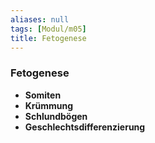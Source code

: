 ```yaml
---
aliases: null
tags: [Modul/m05]
title: Fetogenese
---
```

### Fetogenese
- **Somiten**
- **Krümmung**
- **Schlundbögen**
- **Geschlechtsdifferenzierung**